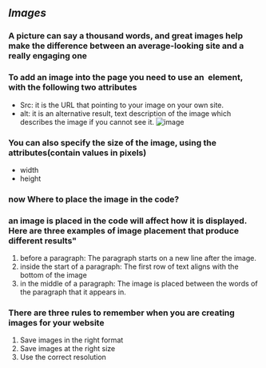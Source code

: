 ## ***Images***

### A picture can say a thousand words, and great images help make the difference between an average-looking site and a really engaging one

### To add an image into the page you need to use an <img> element, with the following two attributes

* Src: it is the URL that pointing to your image on your own site.
* alt: it is an alternative result, text description of the image which describes the image if you cannot see it.
![image](http://www.easytolearning.com/webroot/ck_files/files/html-image-tag.png)

### You can also specify the size of the image, using the attributes(contain values in pixels)

* width
* height

### now Where to place the image in the code?  

### an image is placed in the code will affect how it is displayed. Here are three examples of image placement that produce different results"

1. before a paragraph: The paragraph starts on a new line after the image.
2. inside the start of a paragraph: The first row of text aligns with the bottom of the image
3. in the middle of a paragraph: The image is placed between the words of the paragraph that it appears in.

### There are three rules to remember when you are creating images for your website

1. Save images in the right format
2. Save images at the right size
3. Use the correct resolution
